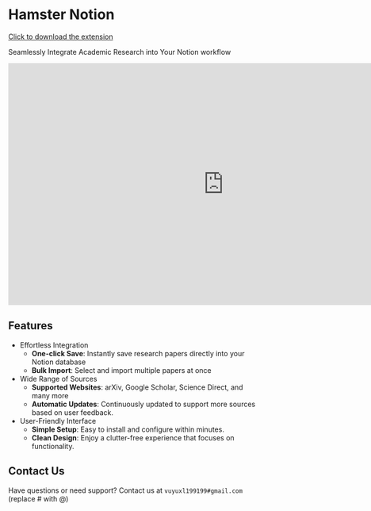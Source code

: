 # Hamster Notion 

[Click to download the extension](https://chromewebstore.google.com/detail/academic-notion/gcgpnidgdaihkdebbccieaelpjomhfpg)

Seamlessly Integrate Academic Research into Your Notion workflow

<iframe width="868" height="488" src="https://www.youtube.com/embed/mYZkjrLXypc" title="A Chrome extension that turns Notion into a better alternative to Zotero" frameborder="0" allow="accelerometer; autoplay; clipboard-write; encrypted-media; gyroscope; picture-in-picture; web-share" referrerpolicy="strict-origin-when-cross-origin" allowfullscreen></iframe>

## Features

- Effortless Integration
  * **One-click Save**: Instantly save research papers directly into your Notion database
  * **Bulk Import**: Select and import multiple papers at once
- Wide Range of Sources
  * **Supported Websites**: arXiv, Google Scholar, Science Direct, and many more
  * **Automatic Updates**: Continuously updated to support more sources based on user feedback.
- User-Friendly Interface
  * **Simple Setup**: Easy to install and configure within minutes.
  * **Clean Design**: Enjoy a clutter-free experience that focuses on functionality.

## Contact Us

Have questions or need support? Contact us at `vuyuxl199199#gmail.com` (replace # with @)